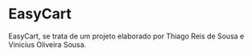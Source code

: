 # EasyCart
EasyCart, se trata de um projeto elaborado por Thiago Reis de Sousa e Vinicius Oliveira Sousa.
